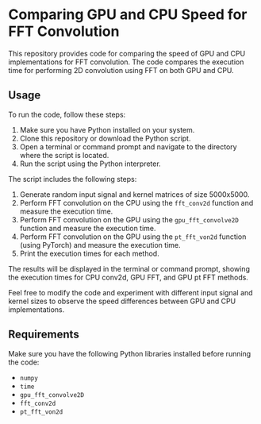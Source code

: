 # Comparing GPU and CPU Speed for FFT Convolution

This repository provides code for comparing the speed of GPU and CPU implementations for FFT convolution. The code compares the execution time for performing 2D convolution using FFT on both GPU and CPU.

## Usage

To run the code, follow these steps:

1. Make sure you have Python installed on your system.
2. Clone this repository or download the Python script.
3. Open a terminal or command prompt and navigate to the directory where the script is located.
4. Run the script using the Python interpreter.

The script includes the following steps:

1. Generate random input signal and kernel matrices of size 5000x5000.
2. Perform FFT convolution on the CPU using the `fft_conv2d` function and measure the execution time.
3. Perform FFT convolution on the GPU using the `gpu_fft_convolve2D` function and measure the execution time.
4. Perform FFT convolution on the GPU using the `pt_fft_von2d` function (using PyTorch) and measure the execution time.
5. Print the execution times for each method.

The results will be displayed in the terminal or command prompt, showing the execution times for CPU conv2d, GPU FFT, and GPU pt FFT methods.

Feel free to modify the code and experiment with different input signal and kernel sizes to observe the speed differences between GPU and CPU implementations.

## Requirements

Make sure you have the following Python libraries installed before running the code:

- `numpy`
- `time`
- `gpu_fft_convolve2D`
- `fft_conv2d`
- `pt_fft_von2d`


